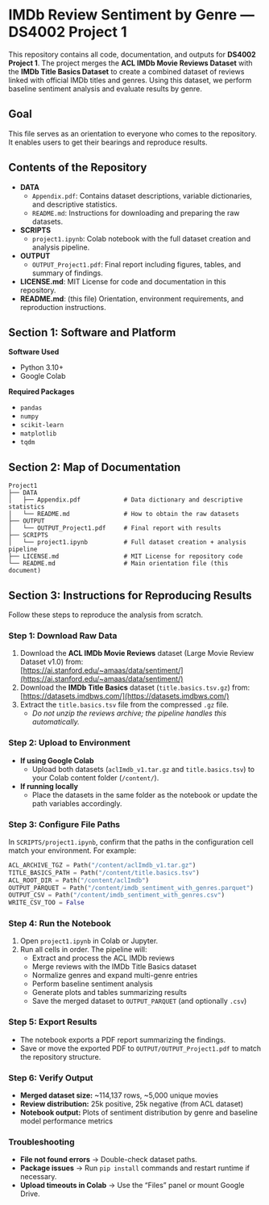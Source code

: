 # IMDb Review Sentiment by Genre — DS4002 Project 1

This repository contains all code, documentation, and outputs for **DS4002 Project 1**. The project merges the **ACL IMDb Movie Reviews Dataset** with the **IMDb Title Basics Dataset** to create a combined dataset of reviews linked with official IMDb titles and genres. Using this dataset, we perform baseline sentiment analysis and evaluate results by genre.
## Goal
This file serves as an orientation to everyone who comes to the repository.  
It enables users to get their bearings and reproduce results.

## Contents of the Repository

- **DATA**
  - `Appendix.pdf`: Contains dataset descriptions, variable dictionaries, and descriptive statistics.
  - `README.md`: Instructions for downloading and preparing the raw datasets.
- **SCRIPTS**
  - `project1.ipynb`: Colab notebook with the full dataset creation and analysis pipeline.
- **OUTPUT**
  - `OUTPUT_Project1.pdf`: Final report including figures, tables, and summary of findings.
- **LICENSE.md**: MIT License for code and documentation in this repository.
- **README.md**: (this file) Orientation, environment requirements, and reproduction instructions.


## Section 1: Software and Platform

**Software Used**
- Python 3.10+  
- Google Colab  

**Required Packages**
- `pandas`  
- `numpy`  
- `scikit-learn`  
- `matplotlib`  
- `tqdm`  

## Section 2: Map of Documentation
```
Project1
├── DATA
│   ├── Appendix.pdf            # Data dictionary and descriptive statistics
│   └── README.md               # How to obtain the raw datasets
├── OUTPUT
│   └── OUTPUT_Project1.pdf     # Final report with results
├── SCRIPTS
│   └── project1.ipynb          # Full dataset creation + analysis pipeline
├── LICENSE.md                  # MIT License for repository code
└── README.md                   # Main orientation file (this document)
```
## Section 3: Instructions for Reproducing Results

Follow these steps to reproduce the analysis from scratch.

### Step 1: Download Raw Data
1. Download the **ACL IMDb Movie Reviews** dataset (Large Movie Review Dataset v1.0) from:  
   [https://ai.stanford.edu/~amaas/data/sentiment/](https://ai.stanford.edu/~amaas/data/sentiment/)  
2. Download the **IMDb Title Basics** dataset (`title.basics.tsv.gz`) from:  
   [https://datasets.imdbws.com/](https://datasets.imdbws.com/)  
3. Extract the `title.basics.tsv` file from the compressed `.gz` file.  
   - *Do not unzip the reviews archive; the pipeline handles this automatically.*  

### Step 2: Upload to Environment
- **If using Google Colab**  
  - Upload both datasets (`aclImdb_v1.tar.gz` and `title.basics.tsv`) to your Colab content folder (`/content/`).  
- **If running locally**  
  - Place the datasets in the same folder as the notebook or update the path variables accordingly.  
### Step 3: Configure File Paths
In `SCRIPTS/project1.ipynb`, confirm that the paths in the configuration cell match your environment. For example:
```python
ACL_ARCHIVE_TGZ = Path("/content/aclImdb_v1.tar.gz")
TITLE_BASICS_PATH = Path("/content/title.basics.tsv")
ACL_ROOT_DIR = Path("/content/aclImdb")
OUTPUT_PARQUET = Path("/content/imdb_sentiment_with_genres.parquet")
OUTPUT_CSV = Path("/content/imdb_sentiment_with_genres.csv")
WRITE_CSV_TOO = False
```

### Step 4: Run the Notebook
1. Open `project1.ipynb` in Colab or Jupyter.  
2. Run all cells in order. The pipeline will:  
   - Extract and process the ACL IMDb reviews  
   - Merge reviews with the IMDb Title Basics dataset  
   - Normalize genres and expand multi-genre entries  
   - Perform baseline sentiment analysis  
   - Generate plots and tables summarizing results  
   - Save the merged dataset to `OUTPUT_PARQUET` (and optionally `.csv`)  

### Step 5: Export Results
- The notebook exports a PDF report summarizing the findings.  
- Save or move the exported PDF to `OUTPUT/OUTPUT_Project1.pdf` to match the repository structure.  

### Step 6: Verify Output
- **Merged dataset size:** ~114,137 rows, ~5,000 unique movies  
- **Review distribution:** 25k positive, 25k negative (from ACL dataset)  
- **Notebook output:** Plots of sentiment distribution by genre and baseline model performance metrics  

### Troubleshooting
- **File not found errors** → Double-check dataset paths.  
- **Package issues** → Run `pip install` commands and restart runtime if necessary.  
- **Upload timeouts in Colab** → Use the “Files” panel or mount Google Drive.  

